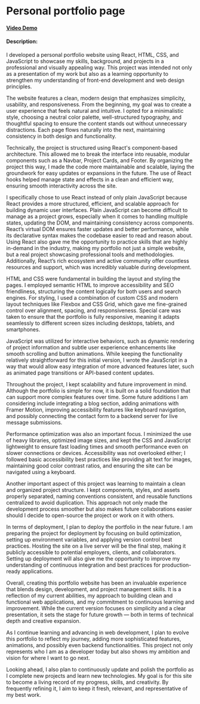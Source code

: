 # Personal portfolio page

#### [Video Demo](https://youtu.be/LhPHbzLwI54)

#### Description:

I developed a personal portfolio website using React, HTML, CSS, and JavaScript to showcase my skills, background, and projects in a professional and visually appealing way. This project was intended not only as a presentation of my work but also as a learning opportunity to strengthen my understanding of front-end development and web design principles.

The website features a clean, modern design that emphasizes simplicity, usability, and responsiveness. From the beginning, my goal was to create a user experience that feels natural and intuitive. I opted for a minimalistic style, choosing a neutral color palette, well-structured typography, and thoughtful spacing to ensure the content stands out without unnecessary distractions. Each page flows naturally into the next, maintaining consistency in both design and functionality.

Technically, the project is structured using React's component-based architecture. This allowed me to break the interface into reusable, modular components such as a Navbar, Project Cards, and Footer. By organizing the project this way, I made the code more maintainable and scalable, laying the groundwork for easy updates or expansions in the future. The use of React hooks helped manage state and effects in a clean and efficient way, ensuring smooth interactivity across the site.

I specifically chose to use React instead of only plain JavaScript because React provides a more structured, efficient, and scalable approach for building dynamic user interfaces. Plain JavaScript can become difficult to manage as a project grows, especially when it comes to handling multiple states, updating the DOM, and maintaining consistency across components. React’s virtual DOM ensures faster updates and better performance, while its declarative syntax makes the codebase easier to read and reason about. Using React also gave me the opportunity to practice skills that are highly in-demand in the industry, making my portfolio not just a simple website, but a real project showcasing professional tools and methodologies. Additionally, React’s rich ecosystem and active community offer countless resources and support, which was incredibly valuable during development.

HTML and CSS were fundamental in building the layout and styling the pages. I employed semantic HTML to improve accessibility and SEO friendliness, structuring the content logically for both users and search engines. For styling, I used a combination of custom CSS and modern layout techniques like Flexbox and CSS Grid, which gave me fine-grained control over alignment, spacing, and responsiveness. Special care was taken to ensure that the portfolio is fully responsive, meaning it adapts seamlessly to different screen sizes including desktops, tablets, and smartphones.

JavaScript was utilized for interactive behaviors, such as dynamic rendering of project information and subtle user experience enhancements like smooth scrolling and button animations. While keeping the functionality relatively straightforward for this initial version, I wrote the JavaScript in a way that would allow easy integration of more advanced features later, such as animated page transitions or API-based content updates.

Throughout the project, I kept scalability and future improvement in mind. Although the portfolio is simple for now, it is built on a solid foundation that can support more complex features over time. Some future additions I am considering include integrating a blog section, adding animations with Framer Motion, improving accessibility features like keyboard navigation, and possibly connecting the contact form to a backend server for live message submissions.

Performance optimization was also an important focus. I minimized the use of heavy libraries, optimized image sizes, and kept the CSS and JavaScript lightweight to ensure fast loading times and smooth performance even on slower connections or devices. Accessibility was not overlooked either; I followed basic accessibility best practices like providing alt text for images, maintaining good color contrast ratios, and ensuring the site can be navigated using a keyboard.

Another important aspect of this project was learning to maintain a clean and organized project structure. I kept components, styles, and assets properly separated, naming conventions consistent, and reusable functions centralized to avoid duplication. This approach not only made the development process smoother but also makes future collaborations easier should I decide to open-source the project or work on it with others.

In terms of deployment, I plan to deploy the portfolio in the near future. I am preparing the project for deployment by focusing on build optimization, setting up environment variables, and applying version control best practices. Hosting the site on a live server will be the final step, making it publicly accessible to potential employers, clients, and collaborators. Setting up deployment will also give me the opportunity to improve my understanding of continuous integration and best practices for production-ready applications.

Overall, creating this portfolio website has been an invaluable experience that blends design, development, and project management skills. It is a reflection of my current abilities, my approach to building clean and functional web applications, and my commitment to continuous learning and improvement. While the current version focuses on simplicity and a clear presentation, it sets the stage for future growth — both in terms of technical depth and creative expansion.

As I continue learning and advancing in web development, I plan to evolve this portfolio to reflect my journey, adding more sophisticated features, animations, and possibly even backend functionalities. This project not only represents who I am as a developer today but also shows my ambition and vision for where I want to go next.

Looking ahead, I also plan to continuously update and polish the portfolio as I complete new projects and learn new technologies. My goal is for this site to become a living record of my progress, skills, and creativity. By frequently refining it, I aim to keep it fresh, relevant, and representative of my best work.
